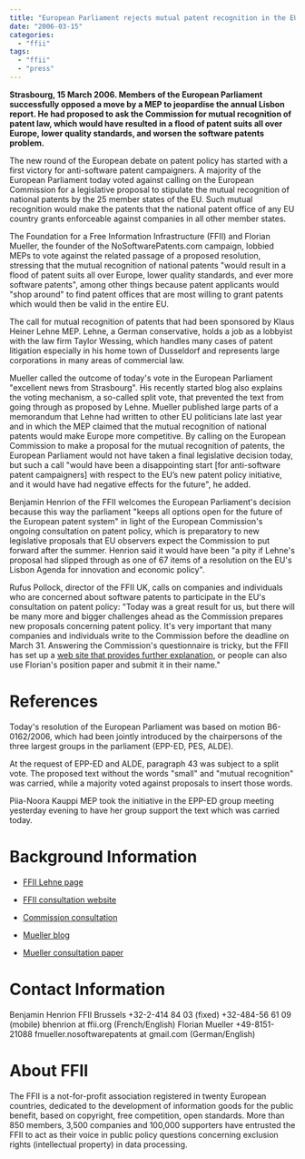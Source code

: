 ```yaml
---
title: "European Parliament rejects mutual patent recognition in the EU"
date: "2006-03-15"
categories: 
  - "ffii"
tags: 
  - "ffii"
  - "press"
---
```


**Strasbourg, 15 March 2006. Members of the European Parliament successfully opposed a move by a MEP to jeopardise the annual Lisbon report. He had proposed to ask the Commission for mutual recognition of patent law, which would have resulted in a flood of patent suits all over Europe, lower quality standards, and worsen the software patents problem.**

The new round of the European debate on patent policy has started with a first victory for anti-software patent campaigners. A majority of the European Parliament today voted against calling on the European Commission for a legislative proposal to stipulate the mutual recognition of national patents by the 25 member states of the EU. Such mutual recognition would make the patents that the national patent office of any EU country grants enforceable against companies in all other member states.

The Foundation for a Free Information Infrastructure (FFII) and Florian Mueller, the founder of the NoSoftwarePatents.com campaign, lobbied MEPs to vote against the related passage of a proposed resolution, stressing that the mutual recognition of national patents "would result in a flood of patent suits all over Europe, lower quality standards, and ever more software patents", among other things because patent applicants would "shop around" to find patent offices that are most willing to grant patents which would then be valid in the entire EU.

The call for mutual recognition of patents that had been sponsored by Klaus Heiner Lehne MEP. Lehne, a German conservative, holds a job as a lobbyist with the law firm Taylor Wessing, which handles many cases of patent litigation especially in his home town of Dusseldorf and represents large corporations in many areas of commercial law.

Mueller called the outcome of today's vote in the European Parliament "excellent news from Strasbourg". His recently started blog also explains the voting mechanism, a so-called split vote, that prevented the text from going through as proposed by Lehne. Mueller published large parts of a memorandum that Lehne had written to other EU politicians late last year and in which the MEP claimed that the mutual recognition of national patents would make Europe more competitive. By calling on the European Commission to make a proposal for the mutual recognition of patents, the European Parliament would not have taken a final legislative decision today, but such a call "would have been a disappointing start \[for anti-software patent campaigners\] with respect to the EU’s new patent policy initiative, and it would have had negative effects for the future", he added.

Benjamin Henrion of the FFII welcomes the European Parliament's decision because this way the parliament "keeps all options open for the future of the European patent system" in light of the European Commission's ongoing consultation on patent policy, which is preparatory to new legislative proposals that EU observers expect the Commission to put forward after the summer. Henrion said it would have been "a pity if Lehne's proposal had slipped through as one of 67 items of a resolution on the EU's Lisbon Agenda for innovation and economic policy".

Rufus Pollock, director of the FFII UK, calls on companies and individuals who are concerned about software patents to participate in the EU's consultation on patent policy: "Today was a great result for us, but there will be many more and bigger challenges ahead as the Commission prepares new proposals concerning patent policy. It's very important that many companies and individuals write to the Commission before the deadline on March 31. Answering the Commission's questionnaire is tricky, but the FFII has set up a [web site that provides further explanation](http://consultation.ffii.org/), or people can also use Florian's position paper and submit it in their name."

# References

Today's resolution of the European Parliament was based on motion B6-0162/2006, which had been jointly introduced by the chairpersons of the three largest groups in the parliament (EPP-ED, PES, ALDE).

At the request of EPP-ED and ALDE, paragraph 43 was subject to a split vote. The proposed text without the words "small" and "mutual recognition" was carried, while a majority voted against proposals to insert those words.

Piia-Noora Kauppi MEP took the initiative in the EPP-ED group meeting yesterday evening to have her group support the text which was carried today.

# Background Information

- [FFII Lehne page](http://kwiki.ffii.org/KlausHeinerLehneEn)
    
- [FFII consultation website](http://consultation.ffii.org/)
    
- [Commission consultation](http://europa.eu.int/comm/internal_market/indprop/patent/consultation_en.htm)
    
- [Mueller blog](http://www.no-lobbyists-as-such.com/florian-mueller-blog)
    
- [Mueller consultation paper](http://www.no-lobbyists-as-such.com/florian-mueller-blog/position-paper/)
    

# Contact Information

Benjamin Henrion FFII Brussels +32-2-414 84 03 (fixed) +32-484-56 61 09 (mobile) bhenrion at ffii.org (French/English) Florian Mueller +49-8151-21088 fmueller.nosoftwarepatents at gmail.com (German/English)

# About FFII

The FFII is a not-for-profit association registered in twenty European countries, dedicated to the development of information goods for the public benefit, based on copyright, free competition, open standards. More than 850 members, 3,500 companies and 100,000 supporters have entrusted the FFII to act as their voice in public policy questions concerning exclusion rights (intellectual property) in data processing.
